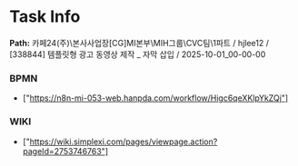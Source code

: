 # Task Info

**Path:** 카페24(주)\본사사업장\[CG]MI본부\MIH그룹\CVC팀\1파트 / hjlee12 / [338844] 템플릿형 광고 동영상 제작 _ 자막 삽입 / 2025-10-01_00-00-00

### BPMN
- ["https://n8n-mi-053-web.hanpda.com/workflow/Higc6qeXKlpYkZQj"]

### WIKI
- ["https://wiki.simplexi.com/pages/viewpage.action?pageId=2753746763"]

